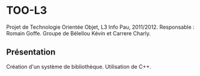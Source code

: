 TOO-L3
======

Projet de Technologie Orient&eacute;e Objet, L3 Info Pau, 2011/2012.
Responsable : Romain Goffe.
Groupe de B&eacute;lellou K&eacute;vin et Carrere Charly.

Pr&eacute;sentation
------------

Cr&eacute;ation d'un syst&egrave;me de biblioth&egrave;que.
Utilisation de C++.